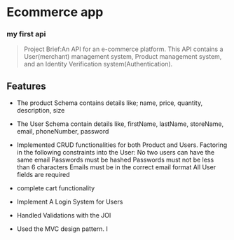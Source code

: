 # Ecommerce app

### my first api


> Project Brief:An API for an e-commerce platform. This API  contains a User(merchant) management system, Product management system, and an Identity Verification system(Authentication).



## Features

- The product Schema contains details like; name, price, quantity, description, size
- The User Schema contain details like, firstName, lastName, storeName, email,       phoneNumber, password
- Implemented CRUD functionalities for both Product and Users. Factoring in the following constraints into the User:
No two users can have the same email
Passwords must be hashed
Passwords must not be less than 6 characters
Emails must be in the correct email format 
All User fields are required
- complete cart functionality

- Implement A Login System for Users
- Handled Validations with the JOI
	
- Used the MVC design pattern. I